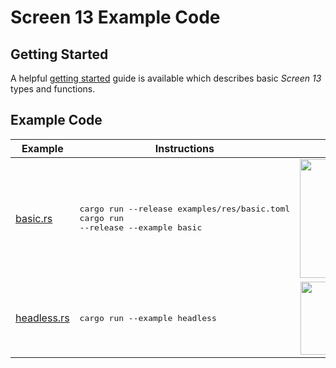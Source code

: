 # Screen 13 Example Code

## Getting Started

A helpful [getting started](getting-started.md) guide is available which describes basic _Screen 13_
types and functions.

## Example Code

Example | Instructions | Preview
 --- | --- | :---:
[basic.rs](basic.rs) | <pre>cargo run --release examples/res/basic.toml<br/>cargo run --release --example basic</pre> | <image alt="Preview" src="../.github/img/basic.png" height=190 width=176>
[headless.rs](headless.rs) | <pre>cargo run --example headless</pre> | <image alt="Preview" src="../.github/img/headless.png" height=117 width=175>